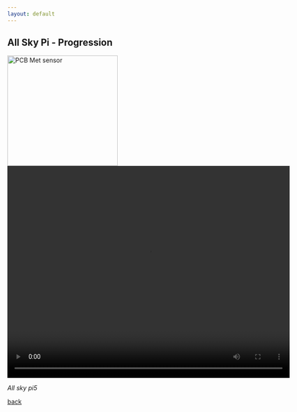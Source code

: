```yaml
---
layout: default
---
```


## All Sky Pi - Progression

<img src="https://raw.githubusercontent.com/hughsLab/my-github-page/main/assets/images/pcb-met.png" alt="PCB Met sensor" width="250" />

<video width="640" height="480" controls>
  <source src="C:\Users\hugh_mat\Desktop\futuer\programming prac\Chess_of_course\my-github-page\assets\images\Ship_fun.mp4" type="video/mp4">
  Your browser does not support the video tag.
</video>

_All sky pi5_

[back](./)